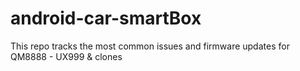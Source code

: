 # android-car-smartBox
This repo tracks the most common issues and firmware updates for QM8888 - UX999 &amp; clones
